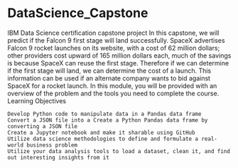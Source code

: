 # DataScience_Capstone
IBM Data Science certification capstone project
In this capstone, we will predict if the Falcon 9 first stage will land successfully. SpaceX advertises Falcon 9 rocket launches on its website, with a cost of 62 million dollars; other providers cost upward of 165 million dollars each, much of the savings is because SpaceX can reuse the first stage. Therefore if we can determine if the first stage will land, we can determine the cost of a launch. This information can be used if an alternate company wants to bid against SpaceX for a rocket launch. In this module, you will be provided with an overview of the problem and the tools you need to complete the course.
Learning Objectives

    Develop Python code to manipulate data in a Pandas data frame
    Convert a JSON file into a Create a Python Pandas data frame by converting a JSON file
    Create a Jupyter notebook and make it sharable using GitHub
    Utilize data science methodologies to define and formulate a real-world business problem
    Utilize your data analysis tools to load a dataset, clean it, and find out interesting insights from it
